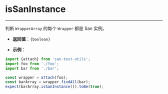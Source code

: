 # isSanInstance
---

判断 `WrapperArray` 的每个 `Wrapper` 都是 San 实例。

* **返回值**：`{boolean}`

* **示例**：

```js
import {attach} from 'san-test-utils';
import foo from './foo';
import bar from './bar';

const wrapper = attach(foo);
const barArray = wrapper.findAll(bar);
expect(barArray.isSanInstance()).toBe(true);
```
